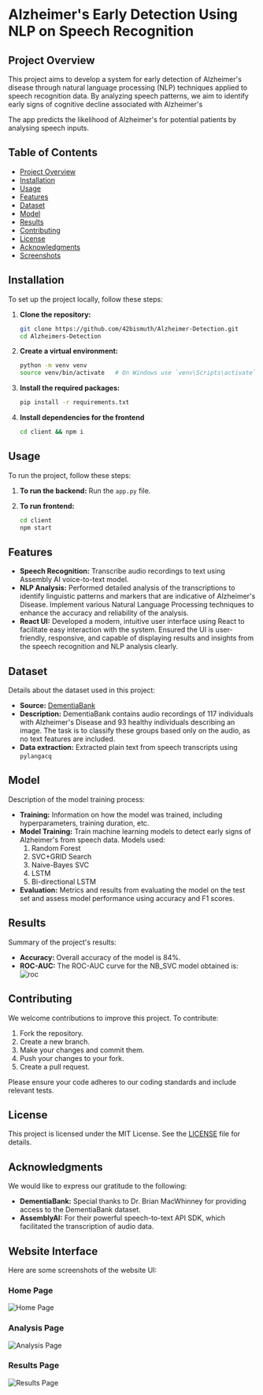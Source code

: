# Alzheimer's Early Detection Using NLP on Speech Recognition

## Project Overview

This project aims to develop a system for early detection of Alzheimer's disease through natural language processing (NLP) techniques applied to speech recognition data. By analyzing speech patterns, we aim to identify early signs of cognitive decline associated with Alzheimer's

The app predicts the likelihood of Alzheimer's for potential patients by analysing speech inputs.

## Table of Contents

- [Project Overview](#project-overview)
- [Installation](#installation)
- [Usage](#usage)
- [Features](#features)
- [Dataset](#dataset)
- [Model](#model)
- [Results](#results)
- [Contributing](#contributing)
- [License](#license)
- [Acknowledgments](#acknowledgments)
- [Screenshots](#website-interface)

## Installation

To set up the project locally, follow these steps:

1. **Clone the repository:**

    ```bash
    git clone https://github.com/42bismuth/Alzheimer-Detection.git
    cd Alzheimers-Detection
    ```

2. **Create a virtual environment:**

    ```bash
    python -m venv venv
    source venv/bin/activate   # On Windows use `venv\Scripts\activate`
    ```

3. **Install the required packages:**

    ```bash
    pip install -r requirements.txt
    ```

4. **Install dependencies for the frontend**

    ```bash
    cd client && npm i
    ```

## Usage

To run the project, follow these steps:

1. **To run the backend:**
   Run the `app.py` file.

2. **To run frontend:**

    ```bash
    cd client
    npm start
    ```

## Features

- **Speech Recognition:** Transcribe audio recordings to text using Assembly AI voice-to-text model.
- **NLP Analysis:** Performed detailed analysis of the transcriptions to identify linguistic patterns and markers that are indicative of Alzheimer's Disease.
Implement various Natural Language Processing techniques to enhance the accuracy and reliability of the analysis.
- **React UI:** Developed a modern, intuitive user interface using React to facilitate easy interaction with the system.
Ensured the UI is user-friendly, responsive, and capable of displaying results and insights from the speech recognition and NLP analysis clearly.

## Dataset

Details about the dataset used in this project:

- **Source:** [DementiaBank](https://www.tensorflow.org/datasets/catalog/dementiabank)
- **Description:** DementiaBank contains audio recordings of 117 individuals with Alzheimer's Disease and 93 healthy individuals describing an image. The task is to classify these groups based only on the audio, as no text features are included.
- **Data extraction:** Extracted plain text from speech transcripts using `pylangacq`

## Model

Description of the model training process:

- **Training:** Information on how the model was trained, including hyperparameters, training duration, etc.
- **Model Training:** Train machine learning models to detect early signs of Alzheimer's from speech data. Models used:
    1. Random Forest
    2. SVC+GRID Search
    3. Naive-Bayes SVC
    4. LSTM
    5. Bi-directional LSTM
- **Evaluation:** Metrics and results from evaluating the model on the test set and assess model performance using accuracy and F1 scores.

## Results

Summary of the project's results:

- **Accuracy:** Overall accuracy of the model is 84%.
- **ROC-AUC:** The ROC-AUC curve for the NB_SVC model obtained is:
![roc](images/NB-SVC_ROC.jpg)

## Contributing

We welcome contributions to improve this project. To contribute:

1. Fork the repository.
2. Create a new branch.
3. Make your changes and commit them.
4. Push your changes to your fork.
5. Create a pull request.

Please ensure your code adheres to our coding standards and include relevant tests.

## License

This project is licensed under the MIT License. See the [LICENSE](LICENSE) file for details.

## Acknowledgments

We would like to express our gratitude to the following:

- **DementiaBank:** Special thanks to Dr. Brian MacWhinney for providing access to the DementiaBank dataset.
- **AssemblyAI:** For their powerful speech-to-text API SDK, which facilitated the transcription of audio data.

## Website Interface

Here are some screenshots of the website UI:

### Home Page

![Home Page](images/homepage.png)

### Analysis Page

![Analysis Page](images/analysispage.png)

### Results Page

![Results Page](images/resultspage.png)

